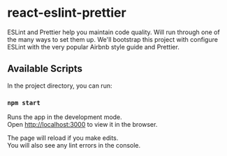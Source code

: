 # react-eslint-prettier

ESLint and Prettier help you maintain code quality. Will run through one of the many ways to set them up.
We'll bootstrap this project with configure ESLint with the very popular Airbnb style guide and Prettier.

## Available Scripts

In the project directory, you can run:

### `npm start`

Runs the app in the development mode.<br />
Open [http://localhost:3000](http://localhost:3000) to view it in the browser.

The page will reload if you make edits.<br />
You will also see any lint errors in the console.
